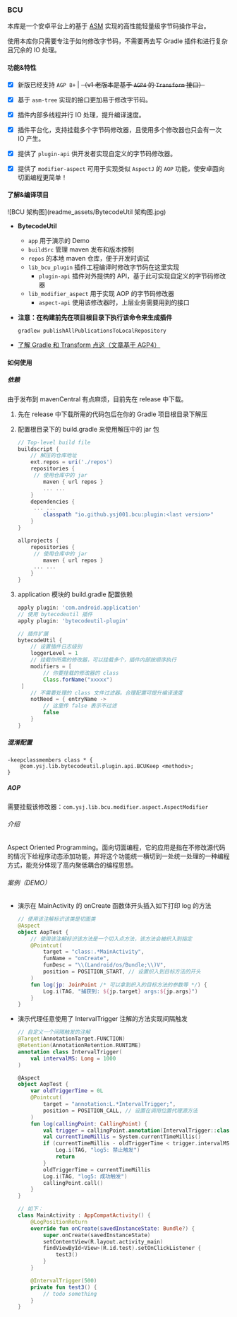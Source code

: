 ### BCU

本库是一个安卓平台上的基于 [ASM](https://asm.ow2.io/index.html) 实现的高性能轻量级字节码操作平台。

使用本库你只需要专注于如何修改字节码，不需要再去写 Gradle 插件和进行复杂且冗余的 IO 处理。

#### 功能&特性

- [x] 新版已经支持 `AGP 8+`  |  ~~（v1 老版本是基于 `AGP4` 的 `Transform` 接口）~~
- [x] 基于 `asm-tree`  实现的接口更加易于修改字节码。
- [x] 插件内部多线程并行 IO 处理，提升编译速度。
- [x] 插件平台化，支持挂载多个字节码修改器，且使用多个修改器也只会有一次 IO 产生。
- [x] 提供了 `plugin-api` 供开发者实现自定义的字节码修改器。
- [x] 提供了 `modifier-aspect` 可用于实现类似 `AspectJ` 的 `AOP` 功能，使安卓面向切面编程更简单！



#### 了解&编译项目

![BCU 架构图](readme_assets/BytecodeUtil 架构图.jpg)

- **BytecodeUtil**
  
  - `app` 用于演示的 Demo
  - `buildSrc`  管理 maven 发布和版本控制
  - `repos` 的本地 maven 仓库，便于开发时调试
  - `lib_bcu_plugin`  插件工程编译时修改字节码在这里实现
    - `plugin-api`  插件对外提供的 API，基于此可实现自定义的字节码修改器
  - `lib_modifier_aspect`  用于实现 AOP 的字节码修改器
    - `aspect-api`  使用该修改器时，上层业务需要用到的接口
  
- **注意：在构建前先在项目根目录下执行该命令来生成插件**

  `gradlew publishAllPublicationsToLocalRepository`

- [了解 Gradle 和 Transform 点这（文章基于 AGP4）](https://blog.csdn.net/qq_35365635/article/details/120355777)



#### 如何使用

##### 依赖

由于发布到 mavenCentral 有点麻烦，目前先在 release 中下载。

1. 先在 release 中下载所需的代码包后在你的 Gradle 项目根目录下解压

2. 配置根目录下的 build.gradle 来使用解压中的 jar 包

   ```groovy
   // Top-level build file
   buildscript {
       // 解压的仓库地址
       ext.repos = uri('./repos')
       repositories {
       	// 使用仓库中的 jar
           maven { url repos }
           ... ...
       }
       dependencies {
       	... ...
           classpath "io.github.ysj001.bcu:plugin:<last version>"
       }
   }
   
   allprojects {
       repositories {
       	// 使用仓库中的 jar
           maven { url repos }
       	... ...
       }
   }
   ```

3. application 模块的 build.gradle 配置依赖

   ```groovy
   apply plugin: 'com.android.application'
   // 使用 bytecodeutil 插件
   apply plugin: 'bytecodeutil-plugin'
   
   // 插件扩展
   bytecodeUtil {
       // 设置插件日志级别
       loggerLevel = 1
       // 挂载你所需的修改器，可以挂载多个，插件内部按顺序执行
       modifiers = [
           // 你要挂载的修改器的 class
           Class.forName("xxxxx")
   	]
       // 不需要处理的 class 文件过滤器。合理配置可提升编译速度
       notNeed = { entryName ->
           // 这里传 false 表示不过滤
           false
       }
   }
   
   ```

##### 混淆配置

```text
-keepclassmembers class * {
    @com.ysj.lib.bytecodeutil.plugin.api.BCUKeep <methods>;
}
```

##### AOP

需要挂载该修改器：`com.ysj.lib.bcu.modifier.aspect.AspectModifier`

###### 介绍

Aspect Oriented Programming。面向切面编程，它的应用是指在不修改源代码的情况下给程序动态添加功能，并将这个功能统一横切到一处统一处理的一种编程方式，能充分体现了高内聚低耦合的编程思想。

###### 案例（DEMO）

- 演示在 MainActivity 的 onCreate 函数体开头插入如下打印 log 的方法

  ```kotlin
  // 使用该注解标识该类是切面类
  @Aspect
  object AopTest {
      // 使用该注解标识该方法是一个切入点方法，该方法会被织入到指定
      @Pointcut(
          target = "class:.*MainActivity",
          funName = "onCreate",
          funDesc = "\\(Landroid/os/Bundle;\\)V",
          position = POSITION_START, // 设置织入到目标方法的开头
      )
      fun log(jp: JoinPoint /* 可以拿到织入的目标方法的参数等 */) {
          Log.i(TAG, "捕获到: ${jp.target} args:${jp.args}")
      }
  }
  ```
  
- 演示代理任意使用了 IntervalTrigger 注解的方法实现间隔触发

  ```kotlin
  // 自定义一个间隔触发的注解
  @Target(AnnotationTarget.FUNCTION)
  @Retention(AnnotationRetention.RUNTIME)
  annotation class IntervalTrigger(
      val intervalMS: Long = 1000
  )
  
  @Aspect
  object AopTest {
      var oldTriggerTime = 0L
      @Pointcut(
          target = "annotation:L.*IntervalTrigger;",
          position = POSITION_CALL, // 设置在调用位置代理源方法
      )
      fun log(callingPoint: CallingPoint) {
          val trigger = callingPoint.annotation(IntervalTrigger::class.java) ?: return
          val currentTimeMillis = System.currentTimeMillis()
          if (currentTimeMillis - oldTriggerTime < trigger.intervalMS) {
              Log.i(TAG, "log5: 禁止触发")
              return
          }
          oldTriggerTime = currentTimeMillis
          Log.i(TAG, "log5: 成功触发")
          callingPoint.call()
      }
  }
  
  // 如下：
  class MainActivity : AppCompatActivity() {
      @LogPositionReturn
      override fun onCreate(savedInstanceState: Bundle?) {
          super.onCreate(savedInstanceState)
          setContentView(R.layout.activity_main)
          findViewById<View>(R.id.test).setOnClickListener {
              test3()
          }
      }
  
      @IntervalTrigger(500)
      private fun test3() {
          // todo something
      }
  }
  ```

